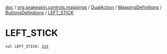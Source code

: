 [doc](../../../../index.md) / [org.snakeskin.controls.mappings](../../../index.md) / [DualAction](../../index.md) / [MappingDefinitions](../index.md) / [ButtonsDefinitions](index.md) / [LEFT_STICK](./-l-e-f-t_-s-t-i-c-k.md)

# LEFT_STICK

`val LEFT_STICK: `[`Int`](https://kotlinlang.org/api/latest/jvm/stdlib/kotlin/-int/index.html)